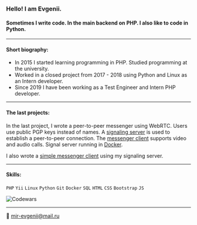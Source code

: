 ### Hello! I am Evgenii.

#### Sometimes I write code. In the main backend on PHP. I also like to code in Python.

---

#### Short biography:

- In 2015 I started learning programming in PHP. Studied programming at the university.
- Worked in a closed project from 2017 - 2018 using Python and Linux as an Intern developer.
- Since 2019 I have been working as a Test Engineer and Intern PHP developer.

---

#### The last projects:

In the last project, I wrote a peer-to-peer messenger using WebRTC.
Users use public PGP keys instead of names.
A [signaling server](https://github.com/mir-evgenii/signaling_server) is used to establish a peer-to-peer connection.
The [messenger client](https://github.com/mir-evgenii/messenger_client_app) supports video and audio calls.
Signal server running in [Docker](https://github.com/mir-evgenii/doc_web_app "docker-compose config").

I also wrote a [simple messenger client](https://github.com/mir-evgenii/messenger_desktop_app) using my signaling server.

---

#### Skills:

`PHP` `Yii` `Linux` `Python` `Git` `Docker` `SQL` `HTML` `CSS` `Bootstrap` `JS`

![Codewars](https://www.codewars.com/users/Yugene/badges/small)

---

:e-mail: mir-evgenii@mail.ru
